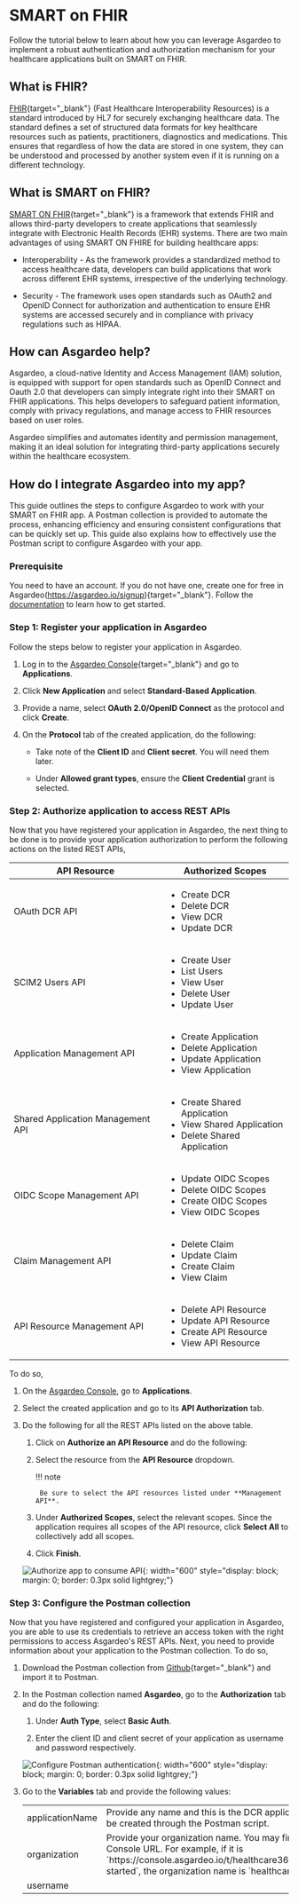 # SMART on FHIR

Follow the tutorial below to learn about how you can leverage Asgardeo to implement a robust authentication and authorization mechanism for your healthcare applications built on SMART on FHIR.

## What is FHIR?

[FHIR](https://hl7.org/fhir/R4/index.html){target="_blank"} (Fast Healthcare Interoperability Resources) is a standard introduced by HL7 for securely exchanging healthcare data. The standard defines a set of structured data formats for key healthcare resources such as patients, practitioners, diagnostics and medications. This ensures that regardless of how the data are stored in one system, they can be understood and processed by another system even if it is running on a different technology.

## What is SMART on FHIR?

[SMART ON FHIR](https://hl7.org/fhir/smart-app-launch/index.html){target="_blank"} is a framework that extends FHIR and allows third-party developers to create applications that seamlessly integrate with Electronic Health Records (EHR) systems. There are two main advantages of using SMART ON FHIRE for building healthcare apps:

- Interoperability - As the framework provides a standardized method to access healthcare data, developers can build applications that work across different EHR systems, irrespective of the underlying technology.

- Security - The framework uses open standards such as OAuth2 and OpenID Connect for authorization and authentication to ensure EHR systems are accessed securely and in compliance with privacy regulations such as HIPAA.

## How can Asgardeo help?

Asgardeo, a cloud-native Identity and Access Management (IAM) solution, is equipped with support for open standards such as OpenID Connect and Oauth 2.0 that developers can simply integrate right into their SMART on FHIR applications. This helps developers to safeguard patient information, comply with privacy regulations, and manage access to FHIR resources based on user roles.

Asgardeo simplifies and automates identity and permission management, making it an ideal solution for integrating third-party applications securely within the healthcare ecosystem.

## How do I integrate Asgardeo into my app?

This guide outlines the steps to configure Asgardeo to work with your SMART on FHIR app. A Postman collection is provided to automate the process, enhancing efficiency and ensuring consistent configurations that can be quickly set up. This guide also explains how to effectively use the Postman script to configure Asgardeo with your app.

### Prerequisite

You need to have an account. If you do not have one, create one for free in Asgardeo(https://asgardeo.io/signup){target="_blank"}. Follow the [documentation]({{base_path}}/get-started/) to learn how to get started.

### Step 1: Register your application in Asgardeo

Follow the steps below to register your application in Asgardeo.

1. Log in to the [Asgardeo Console](https://console.asgardeo.io/){target="_blank"} and go to **Applications**.

2. Click **New Application** and select **Standard-Based Application**.

3. Provide a name, select **OAuth 2.0/OpenID Connect** as the protocol and click **Create**.

4. On the **Protocol** tab of the created application, do the following:

    - Take note of the **Client ID** and **Client secret**. You will need them later.
    
    - Under **Allowed grant types**, ensure the **Client Credential** grant is selected.

### Step 2: Authorize application to access REST APIs

Now that you have registered your application in Asgardeo, the next thing to be done is to provide your application authorization to perform the following actions on the listed REST APIs,

<table>
    <thead>
        <th>API Resource</th>
        <th>Authorized Scopes</th>
    </thead>
    <tbody>
        <tr>
            <td>OAuth DCR API</td>
            <td>
                <ul>
                    <li>Create DCR</li>
                    <li>Delete DCR</li>
                    <li>View DCR</li>
                    <li>Update DCR</li>  
                </ul>
            </td>
        </tr>
        <tr>
            <td>SCIM2 Users API</td>
            <td>
                <ul>
                    <li>Create User</li>
                    <li>List Users</li>
                    <li>View User</li>
                    <li>Delete User</li>
                    <li>Update User</li>
                </ul>
        </tr>
        <tr>
            <td>Application Management API</td>
            <td>
                <ul>
                    <li>Create Application</li>
                    <li>Delete Application</li>
                    <li>Update Application</li>
                    <li>View Application</li>
                </ul>
            </td>
        </tr>
        <tr>
            <td>Shared Application Management API</td>
            <td>
                <ul>
                    <li>Create Shared Application</li>
                    <li>View Shared Application</li>
                    <li>Delete Shared Application</li>
                </ul>
            </td>
        </tr>
        <tr>
            <td>OIDC Scope Management API</td>
            <td>
                <ul>
                    <li>Update OIDC Scopes</li>
                    <li>Delete OIDC Scopes</li>
                    <li>Create OIDC Scopes</li>
                    <li>View OIDC Scopes</li>
                </ul>
            </td>
        </tr>
        <tr>
            <td>Claim Management API</td>
            <td>
                <ul>
                    <li>Delete Claim</li>
                    <li>Update Claim</li>
                    <li>Create Claim</li>
                    <li>View Claim</li>
                </ul>
            </td>
        </tr>
        <tr>
            <td>API Resource Management API</td>
            <td>
                <ul>
                    <li>Delete API Resource</li>
                    <li>Update API Resource</li>
                    <li>Create API Resource</li>
                    <li>View API Resource</li>
                </ul>
            </td>
        </tr>
    </tbody>
</table>

To do so,

1. On the [Asgardeo Console](https://console.asgardeo.io/), go to **Applications**.

2. Select the created application and go to its **API Authorization** tab.

3. Do the following for all the REST APIs listed on the above table.

    1. Click on **Authorize an API Resource** and do the following:
    
    2. Select the resource from the **API Resource** dropdown.

        !!! note

            Be sure to select the API resources listed under **Management API**.

    2. Under **Authorized Scopes**, select the relevant scopes. Since the application requires all scopes of the API resource, click **Select All** to collectively add all scopes.

    3. Click **Finish**.

    ![Authorize app to consume API]({{base_path}}/assets/img/tutorials/smart-on-fhir/fhir-authorize-app-for-api.png){: width="600" style="display: block; margin: 0; border: 0.3px solid lightgrey;"}

### Step 3: Configure the Postman collection

Now that you have registered and configured your application in Asgardeo, you are able to use its credentials to retrieve an access token with the right permissions to access Asgardeo's REST APIs. Next, you need to provide information about your application to the Postman collection. To do so,

1. Download the Postman collection from [Github](https://github.com/wso2-enterprise/open-healthcare/blob/main/scripts/postman-collections/smartonfhir-asgardeo.postman_collection.json){target="_blank"} and import it to Postman.

2. In the Postman collection named **Asgardeo**, go to the **Authorization** tab and do the following:

    1. Under **Auth Type**, select **Basic Auth**.

    2. Enter the client ID and client secret of your application as username and password respectively.

    ![Configure Postman authentication]({{base_path}}/assets/img/tutorials/smart-on-fhir/fhir-configure-postman-auth.png){: width="600" style="display: block; margin: 0; border: 0.3px solid lightgrey;"}

3. Go to the **Variables** tab and provide the following values:

    <table>
        <tr>
        <td>applicationName</td>
        <td>Provide any name and this is the DCR application that will be created through the Postman script.</td>
        </tr>
        <tr>
        <td>organization</td>
        <td>Provide your organization name. You may find it in your Console URL. For example, if it is `https://console.asgardeo.io/t/healthcare36/app/getting-started`, the organization name is `healthcare36`.
        </td>
        </tr>
        <tr>
        <td>username</td>
        <td></td>
        </tr>
    </table>












